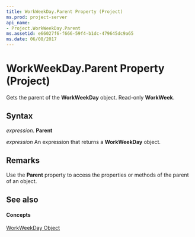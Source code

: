 ```yaml
---
title: WorkWeekDay.Parent Property (Project)
ms.prod: project-server
api_name:
- Project.WorkWeekDay.Parent
ms.assetid: e66027f6-f666-59f4-b1dc-479645dc9a65
ms.date: 06/08/2017
---
```



# WorkWeekDay.Parent Property (Project)

Gets the parent of the **WorkWeekDay** object. Read-only **WorkWeek**.


## Syntax

 _expression_. **Parent**

 _expression_ An expression that returns a **WorkWeekDay** object.


## Remarks

Use the **Parent** property to access the properties or methods of the parent of an object.


## See also


#### Concepts


[WorkWeekDay Object](workweekday-object-project.md)
